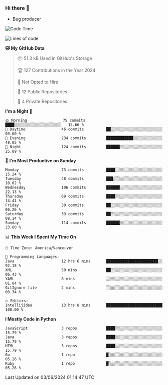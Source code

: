 ### Hi there 👋
* Bug producer


<!--START_SECTION:waka-->
![Code Time](http://img.shields.io/badge/Code%20Time-1%2C300%20hrs%207%20mins-blue)

![Lines of code](https://img.shields.io/badge/From%20Hello%20World%20I%27ve%20Written-191.3%20thousand%20lines%20of%20code-blue)

**🐱 My GitHub Data** 

> 📦 51.3 kB Used in GitHub's Storage 
 > 
> 🏆 127 Contributions in the Year 2024
 > 
> 🚫 Not Opted to Hire
 > 
> 📜 12 Public Repositories 
 > 
> 🔑 4 Private Repositories 
 > 
**I'm a Night 🦉** 

```text
🌞 Morning                75 commits          ████░░░░░░░░░░░░░░░░░░░░░   15.66 % 
🌆 Daytime                46 commits          ██░░░░░░░░░░░░░░░░░░░░░░░   09.60 % 
🌃 Evening                234 commits         ████████████░░░░░░░░░░░░░   48.85 % 
🌙 Night                  124 commits         ██████░░░░░░░░░░░░░░░░░░░   25.89 % 
```
📅 **I'm Most Productive on Sunday** 

```text
Monday                   73 commits          ████░░░░░░░░░░░░░░░░░░░░░   15.24 % 
Tuesday                  48 commits          ███░░░░░░░░░░░░░░░░░░░░░░   10.02 % 
Wednesday                106 commits         ██████░░░░░░░░░░░░░░░░░░░   22.13 % 
Thursday                 69 commits          ████░░░░░░░░░░░░░░░░░░░░░   14.41 % 
Friday                   30 commits          ██░░░░░░░░░░░░░░░░░░░░░░░   06.26 % 
Saturday                 39 commits          ██░░░░░░░░░░░░░░░░░░░░░░░   08.14 % 
Sunday                   114 commits         ██████░░░░░░░░░░░░░░░░░░░   23.80 % 
```


📊 **This Week I Spent My Time On** 

```text
🕑︎ Time Zone: America/Vancouver

💬 Programming Languages: 
Java                     12 hrs 6 mins       ███████████████████████░░   92.18 % 
XML                      50 mins             ██░░░░░░░░░░░░░░░░░░░░░░░   06.43 % 
YAML                     8 mins              ░░░░░░░░░░░░░░░░░░░░░░░░░   01.04 % 
GitIgnore file           2 mins              ░░░░░░░░░░░░░░░░░░░░░░░░░   00.34 % 

🔥 Editors: 
Intellijidea             13 hrs 8 mins       █████████████████████████   100.00 % 
```

**I Mostly Code in Python** 

```text
JavaScript               3 repos             ████░░░░░░░░░░░░░░░░░░░░░   15.79 % 
Java                     3 repos             ████░░░░░░░░░░░░░░░░░░░░░   15.79 % 
HTML                     3 repos             ████░░░░░░░░░░░░░░░░░░░░░   15.79 % 
Go                       1 repo              █░░░░░░░░░░░░░░░░░░░░░░░░   05.26 % 
Ruby                     1 repo              █░░░░░░░░░░░░░░░░░░░░░░░░   05.26 % 
```




 Last Updated on 03/06/2024 01:14:47 UTC
<!--END_SECTION:waka-->
